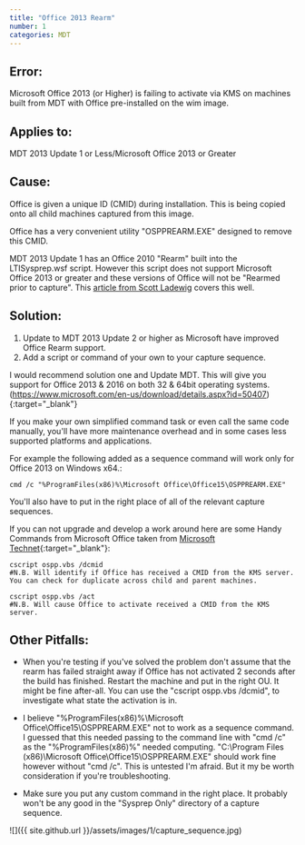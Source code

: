 ```yaml
---
title: "Office 2013 Rearm"
number: 1
categories: MDT
---
```


## Error:
Microsoft Office 2013 (or Higher) is failing to activate via KMS on machines built from MDT with Office pre-installed on the wim image.

## Applies to:
MDT 2013 Update 1 or Less/Microsoft Office 2013 or Greater

## Cause:
Office is given a unique ID (CMID) during installation.  This is being copied onto all child machines captured from this image.

Office has a very convenient utility "OSPPREARM.EXE" designed to remove this CMID.

MDT 2013 Update 1 has an Office 2010 "Rearm" built into the LTISysprep.wsf script.  However this script does not support Microsoft Office 2013 or greater and these versions of Office will not be "Rearmed prior to capture".  This [article from Scott Ladewig](http://www.ladewig.com/archives/2014/01/30/43892-adding_office_2013_rearm_to_ltisysprepwsf_in_mdt.html) covers this well.

## Solution:
1. Update to MDT 2013 Update 2 or higher as Microsoft have improved Office Rearm support.
2. Add a script or command of your own to your capture sequence.

I would recommend solution one and Update MDT.  This will give you support for Office 2013 & 2016 on both 32 & 64bit operating systems.
(https://www.microsoft.com/en-us/download/details.aspx?id=50407){:target="_blank"}

If you make your own simplified command task or even call the same code manually, you'll have more maintenance overhead and in some cases less supported platforms and applications.

For example the following added as a sequence command will work only for Office 2013 on Windows x64.:

    cmd /c "%ProgramFiles(x86)%\Microsoft Office\Office15\OSPPREARM.EXE"

You'll also have to put in the right place of all of the relevant capture sequences.

If you can not upgrade and develop a work around here are some Handy Commands from Microsoft Office taken from [Microsoft Technet](https://technet.microsoft.com/en-gb/library/1825df76-7e23-459b-a6c1-224dd6eab81e#section1){:target="_blank"}:

    cscript ospp.vbs /dcmid
    #N.B. Will identify if Office has received a CMID from the KMS server.  You can check for duplicate across child and parent machines.

    cscript ospp.vbs /act
    #N.B. Will cause Office to activate received a CMID from the KMS server.


## Other Pitfalls:
  * When you're testing if you've solved the problem don't assume that the rearm has failed straight away if Office has not activated 2 seconds after the build has finished.  Restart the machine and put in the right OU.  It might be fine after-all.  You can use the "cscript ospp.vbs /dcmid", to investigate what state the activation is in.

  * I believe "%ProgramFiles(x86)%\Microsoft Office\Office15\OSPPREARM.EXE" not to work as a sequence command.  I guessed that this needed passing to the command line with "cmd /c" as the "%ProgramFiles(x86)%" needed computing. "C:\Program Files (x86)\Microsoft Office\Office15\OSPPREARM.EXE" should work fine however without "cmd /c".  This is untested I'm afraid.  But it my be worth consideration if you're troubleshooting.

  * Make sure you put any custom command in the right place.  It probably won't be any good in the "Sysprep Only" directory of a capture sequence.

![]({{ site.github.url }}/assets/images/1/capture_sequence.jpg)
